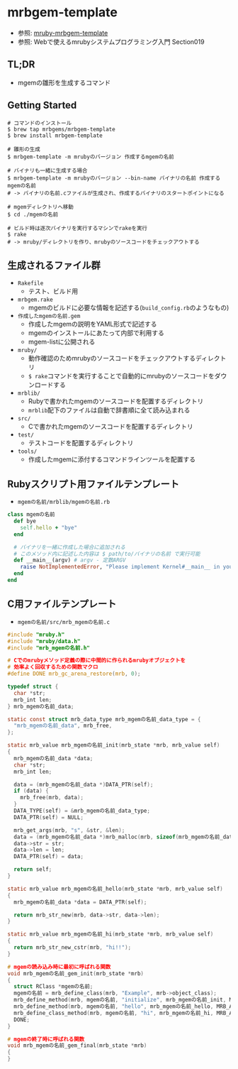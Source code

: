 # mrbgem-template
- 参照: [mruby-mrbgem-template](https://github.com/matsumotory/mruby-mrbgem-template)
- 参照: Webで使えるmrubyシステムプログラミング入門 Section019

## TL;DR
- mgemの雛形を生成するコマンド

## Getting Started
```
# コマンドのインストール
$ brew tap mrbgems/mrbgem-template
$ brew install mrbgem-template

# 雛形の生成
$ mrbgem-template -m mrubyのバージョン 作成するmgemの名前

# バイナリも一緒に生成する場合
$ mrbgem-template -m mrubyのバージョン --bin-name バイナリの名前 作成するmgemの名前
# -> バイナリの名前.cファイルが生成され、作成するバイナリのスタートポイントになる

# mgemディレクトリへ移動
$ cd ./mgemの名前

# ビルド時は逐次バイナリを実行するマシンでrakeを実行
$ rake
# -> mruby/ディレクトリを作り、mrubyのソースコードをチェックアウトする
```

## 生成されるファイル群
- `Rakefile`
  - テスト、ビルド用
- `mrbgem.rake`
  - mgemのビルドに必要な情報を記述する(`build_config.rb`のようなもの)
- `作成したmgemの名前.gem`
  - 作成したmgemの説明をYAML形式で記述する
  - mgemのインストールにあたって内部で利用する
  - mgem-listに公開される
- `mruby/`
  - 動作確認のためmrubyのソースコードをチェックアウトするディレクトリ
  - `$ rake`コマンドを実行することで自動的にmrubyのソースコードをダウンロードする
- `mrblib/`
  - Rubyで書かれたmgemのソースコードを配置するディレクトリ
  - `mrblib`配下のファイルは自動で辞書順に全て読み込まれる
- `src/`
  - Cで書かれたmgemのソースコードを配置するディレクトリ
- `test/`
  - テストコードを配置するディレクトリ
- `tools/`
  - 作成したmgemに添付するコマンドラインツールを配置する

## Rubyスクリプト用ファイルテンプレート
- `mgemの名前/mrblib/mgemの名前.rb`
```ruby
class mgemの名前
  def bye
    self.hello + "bye"
  end

  # バイナリを一緒に作成した場合に追加される
  # このメソッド内に記述した内容は $ path/to/バイナリの名前 で実行可能
  def __main__(argv) # argv - 定数ARGV
    raise NotImplementedError, "Please implement Kernel#__main__ in your .rb file"
  end
end
```
## C用ファイルテンプレート
- `mgemの名前/src/mrb_mgemの名前.c`
```c
#include "mruby.h"
#include "mruby/data.h"
#include "mrb_mgemの名前.h"

# Cでのmrubyメソッド定義の際に中間的に作られるmrubyオブジェクトを
# 効率よく回収するための関数マクロ
#define DONE mrb_gc_arena_restore(mrb, 0);

typedef struct {
  char *str;
  mrb_int len;
} mrb_mgemの名前_data;

static const struct mrb_data_type mrb_mgemの名前_data_type = {
  "mrb_mgemの名前_data", mrb_free,
};

static mrb_value mrb_mgemの名前_init(mrb_state *mrb, mrb_value self)
{
  mrb_mgemの名前_data *data;
  char *str;
  mrb_int len;

  data = (mrb_mgemの名前_data *)DATA_PTR(self);
  if (data) {
    mrb_free(mrb, data);
  }
  DATA_TYPE(self) = &mrb_mgemの名前_data_type;
  DATA_PTR(self) = NULL;

  mrb_get_args(mrb, "s", &str, &len);
  data = (mrb_mgemの名前_data *)mrb_malloc(mrb, sizeof(mrb_mgemの名前_data));
  data->str = str;
  data->len = len;
  DATA_PTR(self) = data;

  return self;
}

static mrb_value mrb_mgemの名前_hello(mrb_state *mrb, mrb_value self)
{
  mrb_mgemの名前_data *data = DATA_PTR(self);

  return mrb_str_new(mrb, data->str, data->len);
}

static mrb_value mrb_mgemの名前_hi(mrb_state *mrb, mrb_value self)
{
  return mrb_str_new_cstr(mrb, "hi!!");
}

# mgemの読み込み時に最初に呼ばれる関数
void mrb_mgemの名前_gem_init(mrb_state *mrb)
{
  struct RClass *mgemの名前;
  mgemの名前 = mrb_define_class(mrb, "Example", mrb->object_class);
  mrb_define_method(mrb, mgemの名前, "initialize", mrb_mgemの名前_init, MRB_ARGS_REQ(1));
  mrb_define_method(mrb, mgemの名前, "hello", mrb_mgemの名前_hello, MRB_ARGS_NONE());
  mrb_define_class_method(mrb, mgemの名前, "hi", mrb_mgemの名前_hi, MRB_ARGS_NONE());
  DONE;
}

# mgemの終了時に呼ばれる関数
void mrb_mgemの名前_gem_final(mrb_state *mrb)
{
}
```
